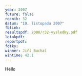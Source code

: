 ```yaml
---
year: 2007
future: false
rocnik: 32
datum: "10. listopadu 2007"
fblink: 
resultspdf: 2000/r32-vysledky.pdf
letakpdf: 
reportpdf: 
fotky: 
winner: Jiří Buchal
wintime: 42.1
---
```

Hello